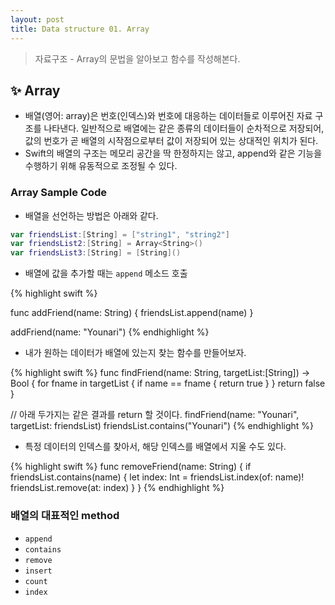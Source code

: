 ```yaml
---
layout: post
title: Data structure 01. Array
---
```


> 자료구조 - Array의 문법을 알아보고 함수를 작성해본다.

## ✨ Array

- 배열(영어: array)은 번호(인덱스)와 번호에 대응하는 데이터들로 이루어진 자료 구조를 나타낸다. 일반적으로 배열에는 같은 종류의 데이터들이 순차적으로 저장되어, 값의 번호가 곧 배열의 시작점으로부터 값이 저장되어 있는 상대적인 위치가 된다.
- Swift의 배열의 구조는 메모리 공간을 딱 한정하지는 않고, append와 같은 기능을 수행하기 위해 유동적으로 조정될 수 있다.

### Array Sample Code

- 배열을 선언하는 방법은 아래와 같다.

```swift
var friendsList:[String] = ["string1", "string2"]
var friendsList2:[String] = Array<String>()
var friendsList3:[String] = [String]()
```

- 배열에 값을 추가할 때는 `append` 메소드 호출

{% highlight swift %}

func addFriend(name: String) {
        friendsList.append(name)
}

addFriend(name: "Younari")
{% endhighlight %}

- 내가 원하는 데이터가 배열에 있는지 찾는 함수를 만들어보자.

{% highlight swift %}
func findFriend(name: String, targetList:[String]) -> Bool {
    for fname in targetList {
        if name == fname {
            return true
        }
    }
    return false
}

// 아래 두가지는 같은 결과를 return 할 것이다.
findFriend(name: "Younari", targetList: friendsList)
friendsList.contains("Younari")
{% endhighlight %}



- 특정 데이터의 인덱스를 찾아서, 해당 인덱스를 배열에서 지울 수도 있다.

{% highlight swift %}
func removeFriend(name: String) {
    if friendsList.contains(name) {
        let index: Int = friendsList.index(of: name)!
        friendsList.remove(at: index)
    }
}
{% endhighlight %}

### 배열의 대표적인 method
- `append`
- `contains`
- `remove`
- `insert`
- `count`
- `index`
